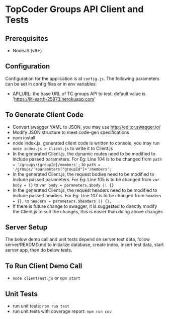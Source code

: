 # TopCoder Groups API Client and Tests

## Prerequisites

- NodeJS (v8+)


## Configuration

Configuration for the application is at `config.js`.
The following parameters can be set in config files or in env variables:

- API_URL: the base URL of TC groups API to test, default value is 'https://lit-earth-25873.herokuapp.com'


## To Generate Client Code

- Convert swagger YAML to JSON, you may use http://editor.swagger.io/
- Modify JSON structure to meet code-gen specifications
- npm install
- node index.js, generated client code is written to console, you may run `node index.js > Client.js` to write it to Client.js
- In the generated Client.js, the dynamic routes need to be modified to include passed parameters.
  For Eg:  Line 104 is to be changed from `path = '/groups/{groupId}/members';` to
  `path = '/groups/'+parameters["groupId"]+'/members';`
- In the generated Client.js, the request bodies need to be modified to include passed parameters.
  For Eg:  Line 105 is to be changed from `var body = {}` to
  `var body = parameters.$body || {}`
- In the generated Client.js, the request headers need to be modified to include passed headers.
  For Eg: Line 107 is to be changed from `headers = {},` to
  `headers = parameters.$headers || {},`
- If there is future change to swagger, it is suggested to directly modify the Client.js to suit the changes,
  this is easier than doing above changes


## Server Setup

The below demo call and unit tests depend on server test data,
follow server/READMD.md to initialize database, create index, insert test data, start server app, then do below tests.


## To Run Client Demo Call

- `node clientTest.js` or `npm start`


## Unit Tests

- run unit tests: `npm run test`
- run unit tests with coverage report: `npm run cov`

